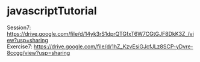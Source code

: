 # javascriptTutorial

Session7: https://drive.google.com/file/d/14yk3rS1dprQTGfxT6W7CGtGJF8DkK3Z_/view?usp=sharing
 <br />
Exercise7: https://drive.google.com/file/d/1hZ_KzvEsiGJcfJLz8SCP-yDvre-8ccgg/view?usp=sharing 
